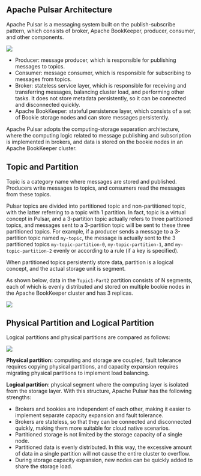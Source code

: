 ## Apache Pulsar Architecture

Apache Pulsar is a messaging system built on the publish-subscribe pattern, which consists of broker, Apache BookKeeper, producer, consumer, and other components.

![](https://main.qcloudimg.com/raw/f71d23920b92ca8b093cd22ae21913a4.svg)

- Producer: message producer, which is responsible for publishing messages to topics.
- Consumer: message consumer, which is responsible for subscribing to messages from topics.
- Broker: stateless service layer, which is responsible for receiving and transferring messages, balancing cluster load, and performing other tasks. It does not store metadata persistently, so it can be connected and disconnected quickly.
- Apache BookKeeper: stateful persistence layer, which consists of a set of Bookie storage nodes and can store messages persistently.

Apache Pulsar adopts the computing-storage separation architecture, where the computing logic related to message publishing and subscription is implemented in brokers, and data is stored on the bookie nodes in an Apache BookKeeper cluster.

## Topic and Partition

Topic is a category name where messages are stored and published. Producers write messages to topics, and consumers read the messages from these topics.

Pulsar topics are divided into partitioned topic and non-partitioned topic, with the latter referring to a topic with 1 partition. In fact, topic is a virtual concept in Pulsar, and a 3-partition topic actually refers to three partitioned topics, and messages sent to a 3-partition topic will be sent to these three partitioned topics.
For example, if a producer sends a message to a 3-partition topic named `my-topic`, the message is actually sent to the 3 partitioned topics `my-topic-partition-0`, `my-topic-partition-1`, and `my-topic-partition-2` evenly or according to a rule (if a key is specified).

When partitioned topics persistently store data, partition is a logical concept, and the actual storage unit is segment.

As shown below, data in the `Topic1-Part2` partition consists of N segments, each of which is evenly distributed and stored on multiple bookie nodes in the Apache BookKeeper cluster and has 3 replicas.

![](https://main.qcloudimg.com/raw/66aeaa4a39be02e3c61245694ec6b07c.svg)

## Physical Partition and Logical Partition

Logical partitions and physical partitions are compared as follows:

![](https://main.qcloudimg.com/raw/8fa46c108d316e3cc3bf299b0be7e775.svg)

**Physical partition:** computing and storage are coupled, fault tolerance requires copying physical partitions, and capacity expansion requires migrating physical partitions to implement load balancing.

**Logical partition**: physical segment where the computing layer is isolated from the storage layer. With this structure, Apache Pulsar has the following strengths:

- Brokers and bookies are independent of each other, making it easier to implement separate capacity expansion and fault tolerance.
- Brokers are stateless, so that they can be connected and disconnected quickly, making them more suitable for cloud native scenarios.
- Partitioned storage is not limited by the storage capacity of a single node.
- Partitioned data is evenly distributed. In this way, the excessive amount of data in a single partition will not cause the entire cluster to overflow.
- During storage capacity expansion, new nodes can be quickly added to share the storage load.
